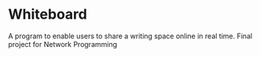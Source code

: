 # Whiteboard
A program to enable users to share a writing space online in real time. Final project for Network Programming
